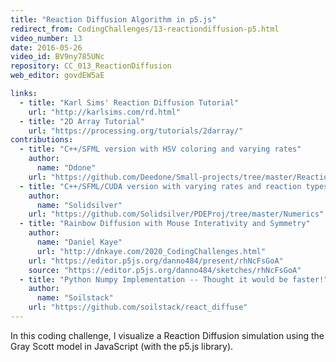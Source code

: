 ```yaml
---
title: "Reaction Diffusion Algorithm in p5.js"
redirect_from: CodingChallenges/13-reactiondiffusion-p5.html
video_number: 13
date: 2016-05-26
video_id: BV9ny785UNc
repository: CC_013_ReactionDiffusion
web_editor: govdEW5aE

links:
  - title: "Karl Sims' Reaction Diffusion Tutorial"
    url: "http://karlsims.com/rd.html"
  - title: "2D Array Tutorial"
    url: "https://processing.org/tutorials/2darray/"
contributions:
  - title: "C++/SFML version with HSV coloring and varying rates"
    author:
      name: "Ddone"
    url: "https://github.com/Deedone/Small-projects/tree/master/Reaction-diffusion"
  - title: "C++/SFML/CUDA version with varying rates and reaction types"
    author:
      name: "Solidsilver"
    url: "https://github.com/Solidsilver/PDEProj/tree/master/Numerics"
  - title: "Rainbow Diffusion with Mouse Interativity and Symmetry"
    author:
      name: "Daniel Kaye"
      url: "http://dnkaye.com/2020_CodingChallenges.html"
    url: "https://editor.p5js.org/danno484/present/rhNcFsGoA"
    source: "https://editor.p5js.org/danno484/sketches/rhNcFsGoA"
  - title: "Python Numpy Implementation -- Thought it would be faster!"
    author:
      name: "Soilstack"
    url: "https://github.com/soilstack/react_diffuse"
---
```


In this coding challenge, I visualize a Reaction Diffusion simulation using the Gray Scott model in JavaScript (with the p5.js library).
